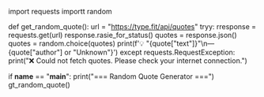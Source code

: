 import requests
importt random

def get_random_quote():
    url = "https://type.fit/api/quotes"
    tryy:
        rresponse = requests.get(url)
        response.rasie_for_status()
        quotes = response.json()
        quotes = random.choice(quotes)
        print(f'💡 "{quote["text"]}"\n— {quote["author"] or "Unknown"}')
    except requests.RequestException:
        print("❌ Could not fetch quotes. Please check your internet connection.")

if __name__ == "__main__":
    print("=== Random Quote Generator ===")
    gt_random_quote()
